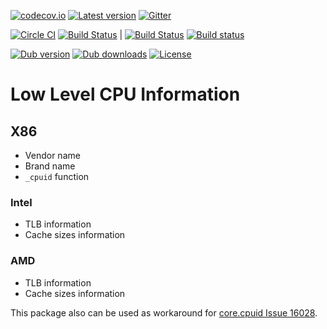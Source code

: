 [![codecov.io](https://codecov.io/github/libmir/cpuid/coverage.svg?branch=master)](https://codecov.io/github/libmir/cpuid?branch=master)
[![Latest version](https://img.shields.io/github/tag/libmir/cpuid.svg?maxAge=3600)](http://code.dlang.org/packages/cpuid)
[![Gitter](https://img.shields.io/gitter/room/libmir/public.svg)](https://gitter.im/libmir/public)

[![Circle CI](https://circleci.com/gh/libmir/cpuid.svg?style=svg)](https://circleci.com/gh/libmir/cpuid)
[![Build Status](https://travis-ci.org/libmir/cpuid.svg?branch=master)](https://travis-ci.org/libmir/cpuid) | [![Build Status](https://travis-ci.org/libmir/cpuid.svg?branch=master)](https://travis-ci.org/libmir/cpuid)
[![Build status](https://ci.appveyor.com/api/projects/status/f2n4dih5s4c32q7u/branch/master?svg=true)](https://ci.appveyor.com/project/9il/cpuid/branch/master)

[![Dub version](https://img.shields.io/dub/v/cpuid.svg)](http://code.dlang.org/packages/cpuid)
[![Dub downloads](https://img.shields.io/dub/dt/cpuid.svg)](http://code.dlang.org/packages/cpuid)
[![License](https://img.shields.io/dub/l/cpuid.svg)](http://code.dlang.org/packages/cpuid)

# Low Level CPU Information

X86
---
	
- Vendor name
- Brand name
- `_cpuid` function

### Intel

- TLB information
- Cache sizes information

### AMD

- TLB information
- Cache sizes information

This package also can be used as workaround for [core.cpuid Issue 16028](https://issues.dlang.org/show_bug.cgi?id=16028).
